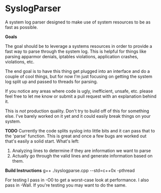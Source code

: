 SyslogParser
============

A system log parser designed to make use of system resources to be as fast as possible.


__Goals__

The goal should be to leverage a systems resources in order to provide a fast way to parse through the system log. This is helpful for things like parsing apparmor denials, iptables violations, application crashes, violations, etc.

The end goal is to have this thing get plugged into an interface and do a couple of cool things, but for now I'm just focusing on getting the system log split up and passed to threads for parsing.

If you notice any areas where code is ugly, inefficient, unsafe, etc. please feel free to let me know or submit a pull request with an explanation behind it.

This is *not* production quality. Don't try to build off of this for something else. I've barely worked on it yet and it could easily break things on your system.

__TODO__
Currently the code splits syslog into little bits and it can pass that to the 'parse' function. This is great and once a few bugs are worked out that's easily a solid start. What's left:

1) Analyzing lines to determine if they are information we want to parse
2) Actually go through the valid lines and generate information based on them.


__Build Instructions__
g++ ./syslogparse.cpp --std=c++0x -pthread

For testing I pass in -O0 to get a worst-case look at performance. I also pass in -Wall. If you're testing you may want to do the same.
